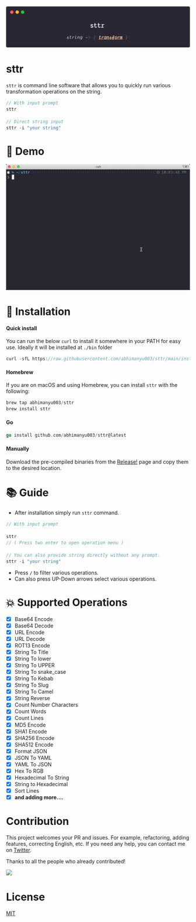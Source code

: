 ![sttr](./media/banner.png)

# sttr

`sttr` is command line software that allows you to quickly run various transformation operations on the string.

```go
// With input prompt
sttr

// Direct string input
sttr -i "your string"
```

# :movie_camera: Demo

![sttr demo](./media/demo.gif)


# :battery: Installation

#### Quick install

You can run the below `curl` to install it somewhere in your PATH for easy use.
Ideally it will be installed at `./bin` folder

```go
curl -sfL https://raw.githubusercontent.com/abhimanyu003/sttr/main/install.sh | sh
```

#### Homebrew

If you are on macOS and using Homebrew, you can install `sttr` with the following:

```go
brew tap abhimanyu003/sttr
brew install sttr
```

#### Go 

```go
go install github.com/abhimanyu003/sttr@latest
```

#### Manually

Download the pre-compiled binaries from the [Release!](https://github.com/abhimanyu003/sttr/releases) page and copy them to the desired location.

# :books: Guide

* After installation simply run `sttr` command.

```go
// With input prompt

sttr 
// ( Press two enter to open operation menu )

// You can also provide string directly without any prompt.
sttr -i "your string"
```

* Press `/` to filter various operations.
* Can also press UP-Down arrows select various operations.


# :boom: Supported Operations


- [x] Base64 Encode
- [x] Base64 Decode
- [x] URL Encode
- [x] URL Decode
- [x] ROT13 Encode
- [x] String To Title
- [x] String To lower
- [x] String To UPPER
- [x] String To snake_case
- [x] String To Kebab
- [x] String To Slug
- [x] String To Camel
- [x] String Reverse
- [x] Count Number Characters
- [x] Count Words
- [x] Count Lines
- [x] MD5 Encode
- [x] SHA1 Encode
- [x] SHA256 Encode
- [x] SHA512 Encode
- [x] Format JSON
- [x] JSON To YAML
- [x] YAML To JSON
- [x] Hex To RGB
- [x] Hexadecimal To String
- [x] String to Hexadecimal
- [x] Sort Lines
- [x] **and adding more....**

# Contribution

This project welcomes your PR and issues.
For example, refactoring, adding features, correcting English, etc.
If you need any help, you can contact me on [Twitter](https://twitter.com/abhimanyu003).

Thanks to all the people who already contributed!

<a href="https://github.com/abhimanyu003/sttr/graphs/contributors">
  <img src="https://contributors-img.web.app/image?repo=abhimanyu003/sttr" />
</a>

# License

[MIT](./LICENSE)
